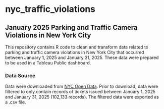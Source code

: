 # nyc_traffic_violations
## January 2025 Parking and Traffic Camera Violations in New York City

This repository contains R code to clean and transform data related to parking and traffic camera violations in New York City that occurred between January 1, 2025 and January 31, 2025. These data were prepared to be used in a Tableau Public dashboard.

### Data Source
Data were downloaded from [NYC Open Data](https://data.cityofnewyork.us/City-Government/Open-Parking-and-Camera-Violations/nc67-uf89/about_data). Prior to download, data were filtered to only contain records of tickets issued between January 1, 2025 and January 31, 2025 (102,133 records). The filtered data were exported as a .csv file.
